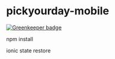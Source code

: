# pickyourday-mobile 

[![Greenkeeper badge](https://badges.greenkeeper.io/Zombispormedio/pickyourday-mobile.svg)](https://greenkeeper.io/)


npm install

ionic state restore